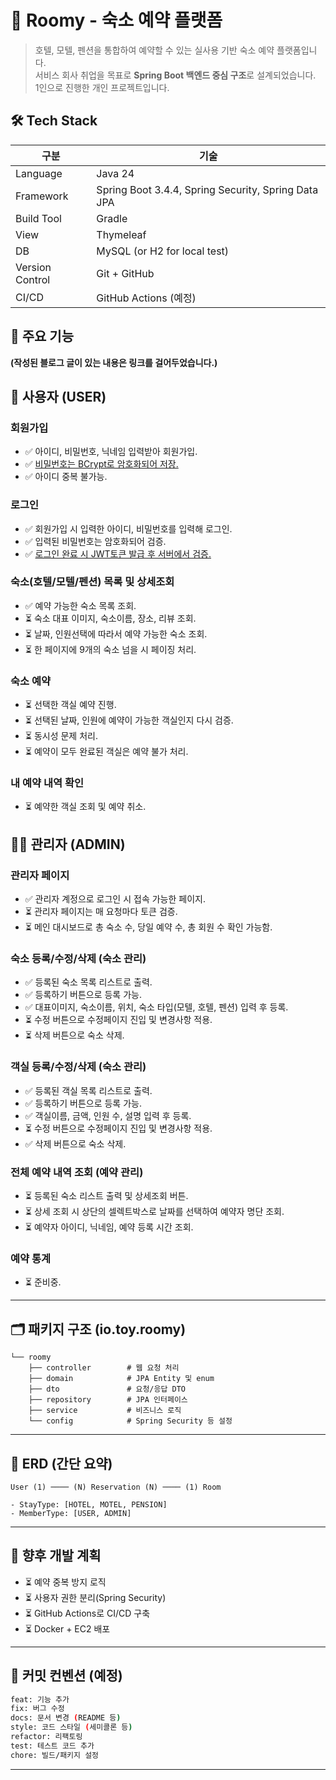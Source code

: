 # 📌 Roomy - 숙소 예약 플랫폼

> 호텔, 모텔, 펜션을 통합하여 예약할 수 있는 실사용 기반 숙소 예약 플랫폼입니다.  
> 서비스 회사 취업을 목표로 **Spring Boot 백엔드 중심 구조**로 설계되었습니다.  
> 1인으로 진행한 개인 프로젝트입니다.

## 🛠️ Tech Stack

| 구분 | 기술 |
|------|------|
| Language | Java 24 |
| Framework | Spring Boot 3.4.4, Spring Security, Spring Data JPA |
| Build Tool | Gradle |
| View | Thymeleaf |
| DB | MySQL (or H2 for local test) |
| Version Control | Git + GitHub |
| CI/CD | GitHub Actions (예정) |

## 🧩 주요 기능

**(작성된 블로그 글이 있는 내용은 링크를 걸어두었습니다.)**

## 👤 사용자 (USER)

### 회원가입
- ✅ 아이디, 비밀번호, 닉네임 입력받아 회원가입.
- ✅ [비밀번호는 BCrypt로 암호화되어 저장.](https://mommos1.tistory.com/101)
- ✅ 아이디 중복 불가능.

### 로그인
- ✅ 회원가입 시 입력한 아이디, 비밀번호를 입력해 로그인.
- ✅ 입력된 비밀번호는 암호화되어 검증.
- ✅ [로그인 완료 시 JWT토큰 발급 후 서버에서 검증.](https://mommos1.tistory.com/102)

### 숙소(호텔/모텔/펜션) 목록 및 상세조회
- ✅ 예약 가능한 숙소 목록 조회.
- ⏳ 숙소 대표 이미지, 숙소이름, 장소, 리뷰 조회.
- ⏳ 날짜, 인원선택에 따라서 예약 가능한 숙소 조회.
- ⏳ 한 페이지에 9개의 숙소 넘을 시 페이징 처리.

### 숙소 예약
- ⏳ 선택한 객실 예약 진행.
- ⏳ 선택된 날짜, 인원에 예약이 가능한 객실인지 다시 검증.
- ⏳ 동시성 문제 처리.
- ⏳ 예약이 모두 완료된 객실은 예약 불가 처리.

### 내 예약 내역 확인
- ⏳ 예약한 객실 조회 및 예약 취소.

## 👩‍💼 관리자 (ADMIN)

### 관리자 페이지
- ✅ 관리자 계정으로 로그인 시 접속 가능한 페이지.
- ⏳ 관리자 페이지는 매 요청마다 토큰 검증.
- ⏳ 메인 대시보드로 총 숙소 수, 당일 예약 수, 총 회원 수 확인 가능함.

### 숙소 등록/수정/삭제 (숙소 관리)
- ✅ 등록된 숙소 목록 리스트로 출력. 
- ✅ 등록하기 버튼으로 등록 가능.
- ✅ 대표이미지, 숙소이름, 위치, 숙소 타입(모텔, 호텔, 펜션) 입력 후 등록.
- ⏳ 수정 버튼으로 수정페이지 진입 및 변경사항 적용.
- ⏳ 삭제 버튼으로 숙소 삭제.

### 객실 등록/수정/삭제 (숙소 관리)
- ✅ 등록된 객실 목록 리스트로 출력.
- ✅ 등록하기 버튼으로 등록 가능.
- ✅ 객실이름, 금액, 인원 수, 설명 입력 후 등록.
- ⏳ 수정 버튼으로 수정페이지 진입 및 변경사항 적용.
- ✅ 삭제 버튼으로 숙소 삭제.

### 전체 예약 내역 조회 (예약 관리)
- ⏳ 등록된 숙소 리스트 출력 및 상세조회 버튼.
- ⏳ 상세 조회 시 상단의 셀렉트박스로 날짜를 선택하여 예약자 명단 조회.
- ⏳ 예약자 아이디, 닉네임, 예약 등록 시간 조회.

### 예약 통계
- ⏳ 준비중.

---

## 🗂️ 패키지 구조 (io.toy.roomy)

```
└── roomy
    ├── controller        # 웹 요청 처리
    ├── domain            # JPA Entity 및 enum
    ├── dto               # 요청/응답 DTO
    ├── repository        # JPA 인터페이스
    ├── service           # 비즈니스 로직
    └── config            # Spring Security 등 설정
```

---

## 📄 ERD (간단 요약)

```
User (1) ──── (N) Reservation (N) ──── (1) Room

- StayType: [HOTEL, MOTEL, PENSION]
- MemberType: [USER, ADMIN]
```

---

## 📌 향후 개발 계획
- ⏳ 예약 중복 방지 로직
- ⏳ 사용자 권한 분리(Spring Security)
- ⏳ GitHub Actions로 CI/CD 구축
- ⏳ Docker + EC2 배포

---

## 📎 커밋 컨벤션 (예정)

```bash
feat: 기능 추가
fix: 버그 수정
docs: 문서 변경 (README 등)
style: 코드 스타일 (세미콜론 등)
refactor: 리팩토링
test: 테스트 코드 추가
chore: 빌드/패키지 설정
```

---
